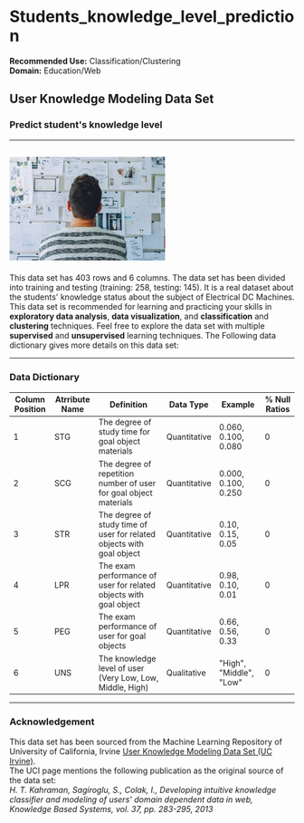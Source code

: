 # Students_knowledge_level_prediction
**Recommended Use:** Classification/Clustering<br/>
**Domain:** Education/Web<br/> 

## User Knowledge Modeling Data Set

### Predict student's knowledge level 


---
![](images.jfif)
---

This data set has 403 rows and 6 columns.
The data set has been divided into training and testing (training: 258, testing: 145).
It is a real dataset about the students' knowledge status about the subject of Electrical DC Machines.
This data set is recommended for learning and practicing your skills in **exploratory data analysis**, **data visualization**, and **classification** and **clustering** techniques. 
Feel free to explore the data set with multiple **supervised** and **unsupervised** learning techniques. The Following data dictionary gives more details on this data set:

---

### Data Dictionary 

| Column   Position 	| Atrribute Name 	| Definition                                                              	| Data Type    	| Example                 	| % Null Ratios 	|
|-------------------	|----------------	|-------------------------------------------------------------------------	|--------------	|-------------------------	|---------------	|
| 1                 	| STG            	| The degree of   study time for goal object materials                    	| Quantitative 	| 0.060, 0.100, 0.080     	| 0             	|
| 2                 	| SCG            	| The degree of   repetition number of user for goal object materials     	| Quantitative 	| 0.000, 0.100, 0.250     	| 0             	|
| 3                 	| STR            	| The degree of   study time of user for related objects with goal object 	| Quantitative 	| 0.10, 0.15, 0.05        	| 0             	|
| 4                 	| LPR            	| The exam   performance of user for related objects with goal object     	| Quantitative 	| 0.98, 0.10, 0.01        	| 0             	|
| 5                 	| PEG            	| The exam   performance of user for goal objects                         	| Quantitative 	| 0.66, 0.56, 0.33        	| 0             	|
| 6                 	| UNS            	| The knowledge   level of user (Very Low, Low, Middle, High)             	| Qualitative  	| "High", "Middle", "Low" 	| 0             	|

---

### Acknowledgement


This data set has been sourced from the Machine Learning Repository of University of California, Irvine [User Knowledge Modeling Data Set (UC Irvine)](https://archive.ics.uci.edu/ml/datasets/User+Knowledge+Modeling).<br/> 
The UCI page mentions the following publication as the original source of the data set:<br/>
*H. T. Kahraman, Sagiroglu, S., Colak, I., Developing intuitive knowledge classifier and modeling of users' domain dependent data in web, Knowledge Based Systems, vol. 37, pp. 283-295, 2013*

